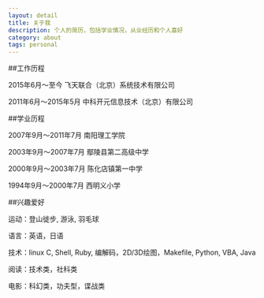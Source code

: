 ```yaml
---
layout: detail
title: 关于我
description: 个人的简历，包括学业情况，从业经历和个人喜好
category: about
tags: personal
---
```


##工作历程

2015年6月～至今         飞天联合（北京）系统技术有限公司

2011年6月～2015年5月    中科开元信息技术（北京）有限公司

##学业历程

2007年9月～2011年7月    南阳理工学院

2003年9月～2007年7月    鄢陵县第二高级中学

2000年9月～2003年7月    陈化店镇第一中学

1994年9月～2000年7月    西明义小学

##兴趣爱好

运动：登山徙步, 游泳, 羽毛球

语言：英语，日语

技术：linux C, Shell, Ruby, 编解码，2D/3D绘图，Makefile, Python, VBA, Java

阅读：技术类，社科类

电影：科幻类，功夫型，谍战类

